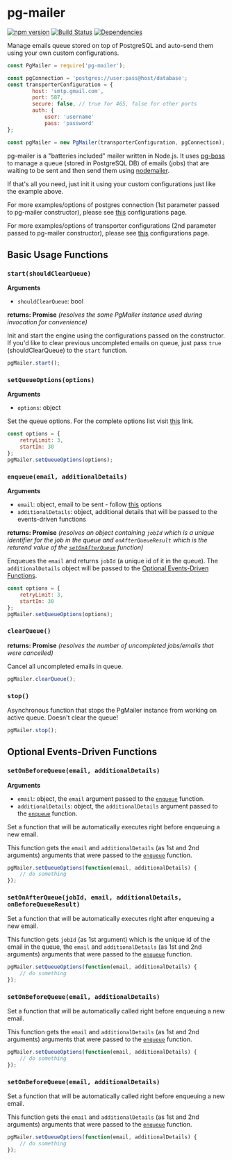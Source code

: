 # pg-mailer

[![npm version](https://badge.fury.io/js/pg-mailer.svg)](https://badge.fury.io/js/pg-mailer)
[![Build Status](https://travis-ci.org/roytz/pg-mailer.svg?branch=master)](https://travis-ci.org/roytz/pg-mailer)
[![Dependencies](https://david-dm.org/roytz/pg-mailer.svg)](https://david-dm.org/roytz/pg-mailer)

Manage emails queue stored on top of PostgreSQL and auto-send them using your own custom configurations.

```js
const PgMailer = require('pg-mailer');

const pgConnection = 'postgres://user:pass@host/database';
const transporterConfiguration = {
        host: 'smtp.gmail.com',
        port: 587,
        secure: false, // true for 465, false for other ports
        auth: {
            user: 'username'
            pass: 'password'
};

const pgMailer = new PgMailer(transporterConfiguration, pgConnection);
```

pg-mailer is a "batteries included" mailer written in Node.js. It uses [pg-boss](https://github.com/timgit/pg-boss) to manage a queue (stored in PostgreSQL DB) of emails (jobs) that are waiting to be sent and then send them using [nodemailer](https://github.com/nodemailer/nodemailer).

If that's all you need, just init it using your custom configurations just like the example above.

For more examples/options of postgres connection (1st parameter passed to pg-mailer constructor), please see [this](https://github.com/timgit/pg-boss/blob/master/docs/usage.md#newconnectionstring) configurations page.

For more examples/options of transporter configurations (2nd parameter passed to pg-mailer constructor), please see [this](https://nodemailer.com/smtp/#examples) configurations page.

## Basic Usage Functions

### `start(shouldClearQueue)`

**Arguments**
- `shouldClearQueue`: bool

**returns: Promise** *(resolves the same PgMailer instance used during invocation for convenience)*

Init and start the engine using the configurations passed on the constructor. If you'd like to clear previous uncompleted emails on queue, just pass `true` (shouldClearQueue) to the `start` function.

```js
pgMailer.start();
```

### `setQueueOptions(options)`

**Arguments**
- `options`: object

Set the queue options. For the complete options list visit [this](https://github.com/timgit/pg-boss/blob/master/docs/configuration.md#publish-options) link.

```js
const options = {
	retryLimit: 3,
	startIn: 30
};
pgMailer.setQueueOptions(options);
```

### `enqueue(email, additionalDetails)`

**Arguments**
- `email`: object, email to be sent - follow [this](https://nodemailer.com/message/#commmon-fields) options
- `additionalDetails`: object, additional details that will be passed to the events-driven functions

**returns: Promise** *(resolves an object containing `jobId` which is a unique identifier for the job in the queue and `onAfterQueueResult` which is the returend value of the [`setOnAfterQueue`](https://github.com/roytz/pg-mailer/blob/master/README.md#setonafterqueuejobid-email-additionaldetails-onbeforequeueresult) function)*

Enqueues the `email` and returns `jobId` (a unique id of it in the queue). The `additionalDetails` object will be passed to the [Optional Events-Driven Functions](https://github.com/roytz/pg-mailer/blob/master/README.md#optional-events-driven-functions).

```js
const options = {
	retryLimit: 3,
	startIn: 30
};
pgMailer.setQueueOptions(options);
```

### `clearQueue()`

**returns: Promise** *(resolves the number of uncompleted jobs/emails that were cancelled)*

Cancel all uncompleted emails in queue.

```js
pgMailer.clearQueue();
```

### `stop()`

Asynchronous function that stops the PgMailer instance from working on active queue. Doesn't clear the queue!

```js
pgMailer.stop();
```

## Optional Events-Driven Functions

### `setOnBeforeQueue(email, additionalDetails)`

**Arguments**
- `email`: object, the `email` argument passed to the [`enqueue`]() function.
- `additionalDetails`: object, the `additionalDetails` argument passed to the [`enqueue`]() function.

Set a function that will be automatically executes right before enqueuing a new email.

This function gets the `email` and `additionalDetails` (as 1st and 2nd arguments) arguments that were passed to the [`enqueue`]() function.

```js
pgMailer.setQueueOptions(function(email, additionalDetails) {
	// do something
});
```

### `setOnAfterQueue(jobId, email, additionalDetails, onBeforeQueueResult)`

Set a function that will be automatically executes right after enqueuing a new email.

This function gets `jobId` (as 1st argument) which is the unique id of the email in the queue, the `email` and `additionalDetails` (as 1st and 2nd arguments) arguments that were passed to the [`enqueue`]() function.

```js
pgMailer.setQueueOptions(function(email, additionalDetails) {
	// do something
});
```

### `setOnBeforeQueue(email, additionalDetails)`

Set a function that will be automatically called right before enqueuing a new email.

This function gets the `email` and `additionalDetails` (as 1st and 2nd arguments) arguments that were passed to the [`enqueue`]() function.

```js
pgMailer.setQueueOptions(function(email, additionalDetails) {
	// do something
});
```

### `setOnBeforeQueue(email, additionalDetails)`

Set a function that will be automatically called right before enqueuing a new email.

This function gets the `email` and `additionalDetails` (as 1st and 2nd arguments) arguments that were passed to the [`enqueue`]() function.

```js
pgMailer.setQueueOptions(function(email, additionalDetails) {
	// do something
});
```
